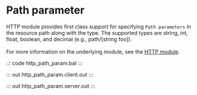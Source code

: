 # Path parameter

HTTP module provides first class support for specifying `Path parameters` in the resource path along with the type.
The supported types are string, int, float, boolean, and decimal (e.g., path/[string foo]).<br/><br/>
For more information on the underlying module, 
see the [HTTP module](https://lib.ballerina.io/ballerina/http/latest/).

::: code http_path_param.bal :::

::: out http_path_param.client.out :::

::: out http_path_param.server.out :::